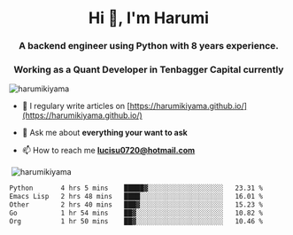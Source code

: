 <h1 align="center">Hi 👋, I'm Harumi</h1>
<h3 align="center">A backend engineer using <b>Python</b> with 8 years experience.</h3>
<h3 align="center">Working as a Quant Developer in <b>Tenbagger Capital</b> currently</h3>

<p align="left"> <img src="https://komarev.com/ghpvc/?username=harumikiyama" alt="harumikiyama" /> </p>


- 📝 I regulary write articles on [https://harumikiyama.github.io/](https://harumikiyama.github.io/)

- 💬 Ask me about **everything your want to ask**

- 📫 How to reach me **lucisu0720@hotmail.com**

<p>&nbsp;<img align="center" src="https://github-readme-stats.vercel.app/api?username=harumikiyama&show_icons=true" alt="harumikiyama" /></p>


<!--START_SECTION:waka-->

```txt
Python       4 hrs 5 mins    █████▓░░░░░░░░░░░░░░░░░░░   23.31 %
Emacs Lisp   2 hrs 48 mins   ████░░░░░░░░░░░░░░░░░░░░░   16.01 %
Other        2 hrs 40 mins   ███▓░░░░░░░░░░░░░░░░░░░░░   15.23 %
Go           1 hr 54 mins    ██▓░░░░░░░░░░░░░░░░░░░░░░   10.82 %
Org          1 hr 50 mins    ██▓░░░░░░░░░░░░░░░░░░░░░░   10.46 %
```

<!--END_SECTION:waka-->
